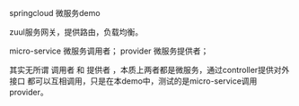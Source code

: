 springcloud 微服务demo

zuul服务网关，提供路由，负载均衡。

micro-service  微服务调用者；
provider       微服务提供者；

其实无所谓  调用者  和  提供者  ，本质上两者都是微服务，通过controller提供对外接口
都可以互相调用，只是在本demo中，测试的是micro-service调用provider。

